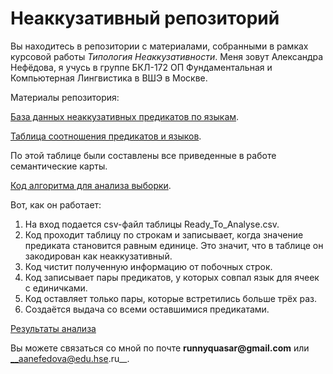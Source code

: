# Неаккузативный репозиторий

Вы находитесь в репозитории с материалами, собранными в рамках курсовой работы _Типология Неаккузативности_. 
Меня зовут Александра Нефёдова, я учусь в группе БКЛ-172 ОП Фундаментальная и Компьютерная Лингвистика в ВШЭ в Москве.

Материалы репозитория:

[База данных неаккузативных предикатов по языкам](https://github.com/runnyquasar/The_Unaccusative_Repo/blob/master/Data_Base.csv).

[Таблица соотношения предикатов и языков](https://github.com/runnyquasar/The_Unaccusative_Repo/blob/master/Ready_To_Analyse.csv). 

По этой таблице были составлены все приведенные в работе семантические карты.

[Код алгоритма для анализа выборки](https://github.com/runnyquasar/The_Unaccusative_Repo/blob/master/Unaccusative_Analysis.ipynb).

Вот, как он работает: 
1. На вход подается csv-файл таблицы Ready_To_Analyse.csv.
2. Код проходит таблицу по строкам и записывает, когда значение предиката становится равным единице. Это значит, что в таблице он закодирован как неаккузативный.
3. Код чистит полученную информацию от побочных строк.
4. Код записывает пары предикатов, у которых совпал язык для ячеек с единичками.
5. Код оставляет только пары, которые встретились больше трёх раз.
6. Создаётся выдача со всеми оставшимися предикатами.

[Результаты анализа](https://github.com/runnyquasar/The_Unaccusative_Repo/blob/master/Data_Analysed)

Вы можете связаться со мной по почте __runnyquasar@gmail.com__ или __aanefedova@edu.hse.ru__.
